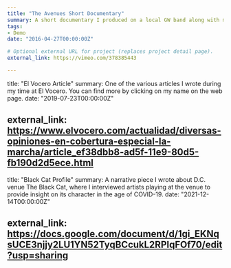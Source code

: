 ```yaml
---
title: "The Avenues Short Documentary"
summary: A short documentary I produced on a local GW band along with my classmates
tags:
- Demo
date: "2016-04-27T00:00:00Z"

# Optional external URL for project (replaces project detail page).
external_link: https://vimeo.com/378385443 

---
```

title: "El Vocero Article"
summary: One of the various articles I wrote during my time at El Vocero. You can find more by clicking on my name on the web page.
date: "2019-07-23T00:00:00Z"

external_link: https://www.elvocero.com/actualidad/diversas-opiniones-en-cobertura-especial-la-marcha/article_ef38dbb8-ad5f-11e9-80d5-fb190d2d5ece.html
---

title: "Black Cat Profile"
summary: A narrative piece I wrote about D.C. venue The Black Cat, where I interviewed artists playing at the venue to provide insight on its character in the age of COVID-19.
date: "2021-12-14T00:00:00Z"

external_link: https://docs.google.com/document/d/1gi_EKNqsUCE3njjy2LU1YN52TyqBCcukL2RPIqFOf70/edit?usp=sharing
--- 